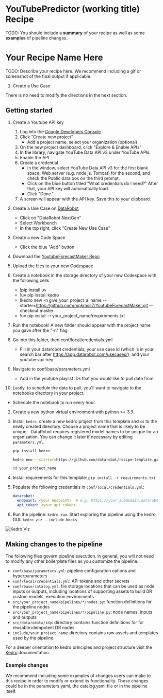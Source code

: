 # YouTubePredictor (working title) Recipe

TODO: You should include a **summary** of your recipe as well as some **examples** of pipeline changes.

# Your Recipe Name Here

TODO: Describe your recipe here. We recommend including a gif or screenshot of the final output if applicable.

1. Create a Use Case

There is no need to modify the directions in the next section.

## Getting started
1. Create a Youtube API key
   1. Log into the [Google Developers Console](https://console.cloud.google.com/apis/dashboard)
   2. Click "Create new project"
         - Add a project name, select your organization (optional)
   3. On the new project dashboard, click "Explore & Enable APIs"
   4. In the library, navigate YouTube Data API v3 under YouTube APIs.
   5. Enable the API
   6. Create a credential
      - In the window, select YouTube Data API v3 for the first blank space, Web server (e.g. node js. Tomcat) for the second, and check the Public data box on the third prompt.
      - Click on the blue button titled "What credentials do I need?" After that, your API key will automatically load.
      - Click "Done."
   7. A screen will appear with the API key. Save this to your clipboard.

2. Create a Use Case on [DataRobot](app.datarobot.com)
   - Click on "DataRobot NextGen"
   - Select Workbench
   - In the top right, click "Create New Use Case"

3. Create a new Code Space
   - Click the blue "Add" button

4. Download the [YoutubeForecastMaker Repo](https://github.com/mpkrass7/YoutubeForecastMaker)

5. Upload the files to your new Codespace

6. Create a notebook in the storage directory of your new Codespace with the following cells
   - !pip install uv
   - !uv pip install kedro
   - !kedro new -n give_your_project_a_name --starter=https://github.com/mpkrass7/YoutubeForecastMaker.git --checkout master
   - !uv pip install -r your_project_name/requirements.txt

7. Run the notebook! A new folder should appear with the project name you gave after the "-n" flag

8. Go into this folder, then conf/local/credentials.yml
   - Fill in your datarobot credentials, your use case id (which is in your search bar after https://app.datarobot.com/usecases/), 
      and your youtube-api-key

9. Navigate to conf/base/parameters.yml
   - Add in the youtube playlist IDs that you would like to pull data from.

10. Lastly, to schedule the data to pull, you'll want to navigate to the notebooks directory in your project.
   - Schedule the notebook to run every hour.

2. Create a [new][virtualenv-docs] python virtual environment with python >= 3.9.

3. Install `kedro`, create a new kedro project from this template and `cd` to the newly created directory.
   Choose a project name that is likely to be unique - DataRobot requires registered model names to be unique
   for an organization. You can change it later if necessary by editing `parameters.yml`.
   ```bash
   pip install kedro
   ```
   ```bash
   kedro new --starter=https://github.com/datarobot/recipe-template.git --checkout main
   ```
   ```bash
   cd your_project_name
   ```
      
4. Install requirements for this template: `pip install -r requirements.txt`

5. Populate the following credentials in `conf/local/credentials.yml`:
   ```yaml
   datarobot:
     endpoint: <your endpoint>  # e.g. https://your_subdomain.datarobot.com/api/v2
     api_token: <your api token>
   ```

6. Run the pipeline: `kedro run`. Start exploring the pipeline using the kedro GUI: `kedro viz --include-hooks`

![Kedro Viz](https://s3.amazonaws.com/datarobot_public/drx/drx_gifs/kedro-viz.gif)

[virtualenv-docs]: https://docs.python.org/3/library/venv.html#creating-virtual-environments

## Making changes to the pipeline
The following files govern pipeline execution. In general, you will not need to modify
any other boilerplate files as you customize the pipeline.:

- `conf/base/parameters.yml`: pipeline configuration options and hyperparameters
- `conf/local/credentials.yml`: API tokens and other secrets
- `conf/base/catalog.yml`: file storage locations that can be used as node inputs or outputs,
  including locations of supporting assets to build DR custom models, execution environments
- `src/your_project_name/pipelines/*/nodes.py`: function definitions for the pipeline nodes
- `src/your_project_name/pipelines/*/pipeline.py`: node names, inputs and outputs
- `src/datarobotx/idp`: directory contains function definitions for for reusable idempotent DR nodes
- `include/your_project_name`: directory contains raw assets and templates used by the pipeline

For a deeper orientation to kedro principles and project structure visit the [Kedro][kedro-docs]
documentation.

[kedro-docs]: https://docs.kedro.org/en/stable/

### Example changes
We recommend including some examples of changes users can make to this recipe in order to modify or extend its functionality. These changes could be in the parameters.yaml, the catalog.yaml file or in the pipeline itself.
